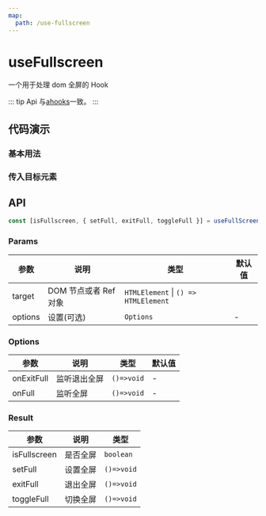 ```yaml
---
map:
  path: /use-fullscreen
---
```


# useFullscreen

一个用于处理 dom 全屏的 Hook

::: tip
Api 与[ahooks](https://ahooks.js.org/zh-CN/hooks/dom/use-fullscreen)一致。
:::

## 代码演示

### 基本用法

<demo src="./demo/demo1.vue"
  language="vue"
  desc="使用 ref 设置需要全屏的元素。">
</demo>

### 传入目标元素

<demo src="./demo/demo2.vue"
  language="vue"
  desc="传入一个元素。">
</demo>

## API

```typescript
const [isFullscreen, { setFull, exitFull, toggleFull }] = useFullScreen(target, options?:Options);
```

### Params

| 参数    | 说明                  | 类型                                 | 默认值 |
| ------- | --------------------- | ------------------------------------ | ------ |
| target  | DOM 节点或者 Ref 对象 | `HTMLElement` \| `() => HTMLElement` |
| options | 设置(可选)            | `Options`                            | -      |

### Options

| 参数       | 说明         | 类型       | 默认值 |
| ---------- | ------------ | ---------- | ------ |
| onExitFull | 监听退出全屏 | `()=>void` | -      |
| onFull     | 监听全屏     | `()=>void` | -      |

### Result

| 参数         | 说明     | 类型       |
| ------------ | -------- | ---------- |
| isFullscreen | 是否全屏 | `boolean`  |
| setFull      | 设置全屏 | `()=>void` |
| exitFull     | 退出全屏 | `()=>void` |
| toggleFull   | 切换全屏 | `()=>void` |
